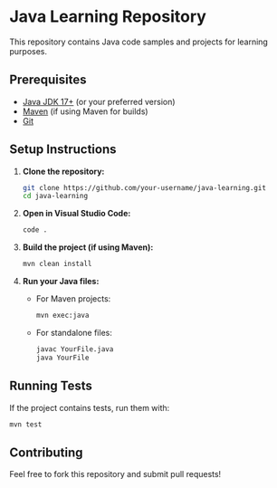 # Java Learning Repository

This repository contains Java code samples and projects for learning purposes.

## Prerequisites

- [Java JDK 17+](https://adoptopenjdk.net/) (or your preferred version)
- [Maven](https://maven.apache.org/) (if using Maven for builds)
- [Git](https://git-scm.com/)

## Setup Instructions

1. **Clone the repository:**
   ```sh
   git clone https://github.com/your-username/java-learning.git
   cd java-learning
   ```

2. **Open in Visual Studio Code:**
   ```sh
   code .
   ```

3. **Build the project (if using Maven):**
   ```sh
   mvn clean install
   ```

4. **Run your Java files:**
   - For Maven projects:
     ```sh
     mvn exec:java
     ```
   - For standalone files:
     ```sh
     javac YourFile.java
     java YourFile
     ```

## Running Tests

If the project contains tests, run them with:
```sh
mvn test
```

## Contributing

Feel free to fork this repository and submit pull requests!
